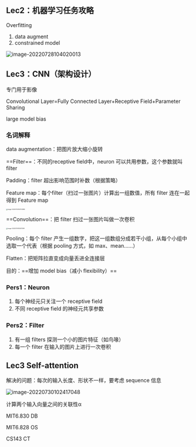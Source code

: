 ## Lec2：机器学习任务攻略

Overfitting

1. data augment
2. constrained model

![image-20220728104020013](https://wangleidetuchuang.oss-cn-beijing.aliyuncs.com/img/image-20220728104020013.png)





## Lec3：CNN（架构设计）

专门用于影像 

Convolutional Layer=Fully Connected Layer+Receptive Field+Parameter Sharing

large model bias



### 名词解释

data augmentation：把图片放大缩小旋转

==Filter==：不同的receptive field中，neuron 可以共用参数，这个参数就叫 filter

Padding：filter 超出影响范围时补数（根据策略）

Feature map：每个filter（扫过一张图片）计算出一组数值，所有 filter 连在一起得到 Feature map

<img src="https://wangleidetuchuang.oss-cn-beijing.aliyuncs.com/img/image-20220729132703985.png" alt="image-20220729132703985" style="zoom: 25%;" />

==Convolution==：把 filter 扫过一张图片叫做一次卷积

<img src="https://wangleidetuchuang.oss-cn-beijing.aliyuncs.com/img/image-20220729133411399.png" alt="image-20220729133411399" style="zoom: 25%;" />

Pooling：每个 filter 产生一组数字，把这一组数组分成若干小组，从每个小组中选取一个代表（根据 pooling 方式，如 max、mean……）

Flatten：把矩阵拉直变成向量丢进全连接层



目的：==增加 model bias（减小 flexibility）==

### Pers1：Neuron 

1. 每个神经元只关注一个 receptive field
2. 不同 receptive field 的神经元共享参数

### Pers2：Filter

1. 有一组 filters 探测一个小的图片特征（如鸟喙）
2. 每一个 filter 在输入的图片上进行一次卷积





## Lec3 Self-attention

解决的问题：每次的输入长度、形状不一样，要考虑 sequence 信息

![image-20220730102417048](https://wangleidetuchuang.oss-cn-beijing.aliyuncs.com/img/image-20220730102417048.png)

计算两个输入向量之间的关联性α



MIT6.830 DB

MIT6.828 OS

CS143 CT
